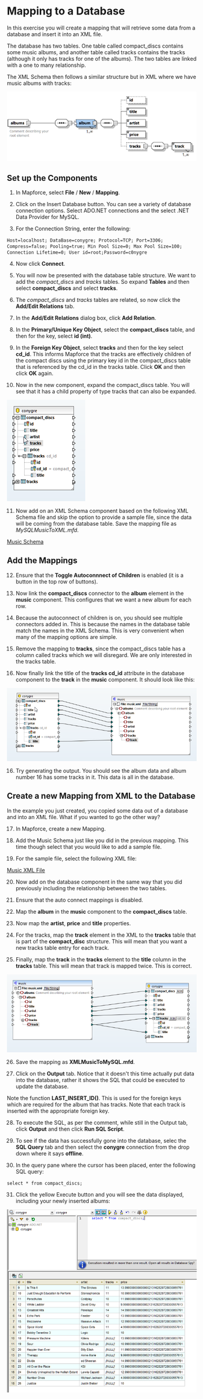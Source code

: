 # Mapping to a Database

In this exercise you will create a mapping that will retrieve some data from a database and insert it into an XML file.

The database has two tables. One table called compact_discs contains some music albums, and another table called tracks contains the tracks (although it only has tracks for one of the albums). The two tables are linked with a one to many relationship.

The XML Schema then follows a similar structure but in XML where we have music albums with tracks:

![Music XML Schema](images/music-schema.png)

## Set up the Components

1. In Mapforce, select **File** / **New** / **Mapping**.

2. Click on the Insert Database button. You can see a variety of database connection options. Select ADO.NET connections and the select .NET Data Provider for MySQL.

3. For the Connection String, enter the following:

```
Host=localhost; DataBase=conygre; Protocol=TCP; Port=3306; Compress=false; Pooling=true; Min Pool Size=0; Max Pool Size=100; Connection Lifetime=0; User id=root;Password=c0nygre
```

4. Now click **Connect**.

5. You will now be presented with the database table structure. We want to add the *compact_discs* and *tracks* tables. So expand **Tables** and then select **compact_discs** and select **tracks**.

6. The *compact_discs* and *tracks* tables are related, so now click the **Add/Edit Relations** tab.

7. In the **Add/Edit Relations** dialog box, click **Add Relation**.

8. In the **Primary/Unique Key Object**, select the **compact_discs** table, and then for the key, select **id (int)**.

9. In the **Foreign Key Object**, select **tracks** and then for the key select **cd_id**. This informs Mapforce that the tracks are effectively children of the compact discs using the primary key id in the compact_discs table that is referenced by the cd_id in the tracks table. Click **OK** and then click **OK** again.

10. Now in the new component, expand the compact_discs table. You will see that it has a child property of type tracks that can also be expanded.

![Tables Component](images/cd-table-component.png)

11. Now add on an XML Schema component based on the following XML Schema file and skip the option to provide a sample file, since the data will be coming from the database table. Save the mapping file as *MySQLMusicToXML.mfd*.

[Music Schema](schemas/music.xsd)

## Add the Mappings

12. Ensure that the **Toggle Autoconnnect of Children** is enabled (it is a button in the top row of buttons).

12. Now link the **compact_discs** connector to the **album** element in the **music** component. This configures that we want a new album for each row.

13. Because the autoconnect of children is on, you should see multiple connectors added in. This is because the names in the database table match the names in the XML Schema. This is very convenient when many of the mapping options are simple.

14. Remove the mapping to **tracks**, since the compact_discs table has a column called tracks which we will disregard. We are only interested in the tracks table.

15. Now finally link the title of the **tracks cd_id** attribute in the database component to the **track** in the **music** component. It should look like this:

![Database Mapping](images/database-mapping.png)

16. Try generating the output. You should see the album data and album number 16 has some tracks in it. This data is all in the database.

## Create a new Mapping from XML to the Database

In the example you just created, you copied some data out of a database and into an XML file. What if you wanted to go the other way?

17. In Mapforce, create a new Mapping.

18. Add the Music Schema just like you did in the previous mapping. This time though select that you would like to add a sample file.

19. For the sample file, select the following XML file:

[Music XML File](data/music.xml)

20. Now add on the database component in the same way that you did previously including the relationship between the two tables.

21. Ensure that the auto connect mappings is disabled. 

22. Map the **album** in the **music** component to the **compact_discs** table.

23. Now map the **artist**, **price** and **title** properties.

24. For the tracks, map the **track** element in the XML to the **tracks** table that is part of the **compact_disc** structure. This will mean that you want a new tracks table entry for each track.

25. Finally, map the **track** in the **tracks** element to the **title** column in the **tracks** table. This will mean that track is mapped twice. This is correct.

![XML to Database Mapping](images/xml-to-database.png)

26. Save the mapping as **XMLMusicToMySQL.mfd**.

27. Click on the **Output** tab. Notice that it doesn't this time actually put data into the database, rather it shows the SQL that could be executed to update the database.

Note the function **LAST_INSERT_ID()**. This is used for the foreign keys which are required for the album that has tracks. Note that each track is inserted with the appropriate foreign key.

28. To execute the SQL, as per the comment, while still in the Output tab, click **Output** and then click **Run SQL Script**.

29. To see if the data has successfully gone into the database, selec the **SQL Query** tab and then select the **conygre** connection from the drop down where it says **offline**.

30. In the query pane where the cursor has been placed, enter the following SQL query:

```
select * from compact_discs;
```

31. Click the yellow Execute button and you will see the data displayed, including your newly inserted albums:

![The Query Editor](images/select-all-results.png)




